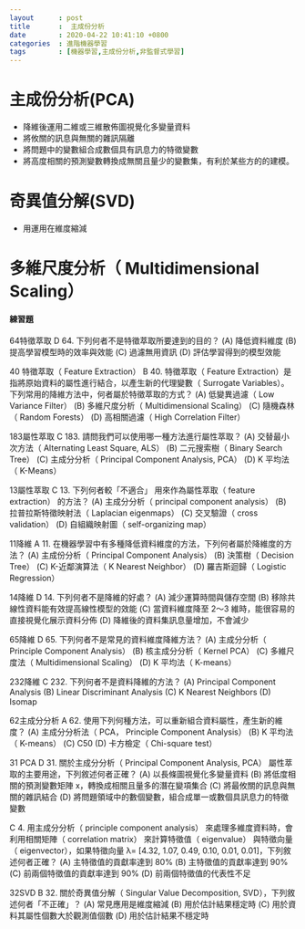 ```yaml
---
layout      : post
title       :  主成份分析
date        : 2020-04-22 10:41:10 +0800
categories  : 進階機器學習
tags        : [機器學習,主成份分析,非監督式學習]
---
```


# 主成份分析(PCA)
- 降維後運用二維或三維散佈圖視覺化多變量資料
- 將攸關的訊息與無關的雜訊隔離
- 將問題中的變數組合成數個具有訊息力的特徵變數
- 將高度相關的預測變數轉換成無關且量少的變數集，有利於某些方的的建模。

# 奇異值分解(SVD)
- 用運用在維度縮減

# 多維尺度分析（ Multidimensional Scaling）

#### 練習題
64特徵萃取
D 64. 下列何者不是特徵萃取所要達到的目的？
(A) 降低資料維度
(B) 提高學習模型時的效率與效能
(C) 過濾無用資訊
(D) 評估學習得到的模型效能

40 特徵萃取（ Feature Extraction）
B 40. 特徵萃取（ Feature Extraction）是指將原始資料的屬性進行結合，以產生新的代理變數（ Surrogate Variables）。下列常用的降維方法中，何者屬於特徵萃取的方式？
(A) 低變異過濾（ Low Variance Filter）
(B) 多維尺度分析（ Multidimensional Scaling）
(C) 隨機森林（ Random Forests）
(D) 高相關過濾（ High Correlation Filter）


183屬性萃取
C 183. 請問我們可以使用哪一種方法進行屬性萃取？
(A) 交替最小次方法（ Alternating Least Square, ALS）
(B) 二元搜索樹（ Binary Search Tree）
(C) 主成分分析（ Principal Component Analysis, PCA）
(D) K 平均法（ K-Means）


13屬性萃取
C 13. 下列何者較「不適合」 用來作為屬性萃取（ feature extraction） 的方法？
(A) 主成分分析（ principal component analysis）
(B) 拉普拉斯特徵映射法（ Laplacian eigenmaps）
(C) 交叉驗證（ cross validation）
(D) 自組織映射圖（ self-organizing map）

11降維
A 11. 在機器學習中有多種降低資料維度的方法，下列何者屬於降維度的方法？
(A) 主成份分析（ Principal Component Analysis）
(B) 決策樹（ Decision Tree）
(C) K-近鄰演算法（ K Nearest Neighbor）
(D) 羅吉斯迴歸（ Logistic Regression）


14降維
D 14. 下列何者不是降維的好處？
(A) 減少運算時間與儲存空間
(B) 移除共線性資料能有效提高線性模型的效能
(C) 當資料維度降至 2～3 維時，能很容易的直接視覺化展示資料分佈
(D) 降維後的資料集訊息量增加，不會減少

65降維
D 65. 下列何者不是常見的資料維度降維方法？
(A) 主成分分析（ Principle Component Analysis）
(B) 核主成分分析（ Kernel PCA）
(C) 多維尺度法（ Multidimensional Scaling）
(D) K 平均法（ K-means）

232降維
C 232. 下列何者不是資料降維的方法？
(A) Principal Component Analysis
(B) Linear Discriminant Analysis
(C) K Nearest Neighbors
(D) Isomap

62主成分分析
A 62. 使用下列何種方法，可以重新組合資料屬性，產生新的維度？
(A) 主成分分析法（ PCA， Principle Component Analysis）
(B) K 平均法（ K-means）
(C) C50
(D) 卡方檢定（ Chi-square test）

31 PCA
D 31. 關於主成分分析（ Principal Component Analysis, PCA） 屬性萃取的主要用途，下列敘述何者正確？
(A) 以長條圖視覺化多變量資料
(B) 將低度相關的預測變數矩陣 x，轉換成相關且量多的潛在變項集合
(C) 將最攸關的訊息與無關的雜訊結合
(D) 將問題領域中的數個變數，組合成單一或數個具訊息力的特徵變數


C 4. 用主成分分析（ principle component analysis） 來處理多維度資料時，會利用相關矩陣（ correlation matrix） 來計算特徵值（ eigenvalue） 與特徵向量（ eigenvector），如果特徵向量 λ= [4.32, 1.07, 0.49, 0.10, 0.01, 0.01]，下列敘述何者正確？
(A) 主特徵值的貢獻率達到 80%
(B) 主特徵值的貢獻率達到 90%
(C) 前兩個特徵值的貢獻率達到 90%
(D) 前兩個特徵值的代表性不足

32SVD
B 32. 關於奇異值分解（ Singular Value Decomposition, SVD），下列敘述何者「不正確」？
(A) 常見應用是維度縮減
(B) 用於估計結果穩定時
(C) 用於資料其屬性個數大於觀測值個數
(D) 用於估計結果不穩定時
